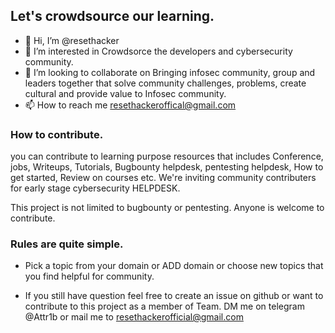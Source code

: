 ## Let's crowdsource our learning.

- 👋 Hi, I’m @resethacker
- 👀 I’m interested in Crowdsorce the developers and cybersecurity community.
- 💞️ I’m looking to collaborate on Bringing infosec community, group and leaders together that solve community challenges, problems, create cultural and provide value to Infosec community. 
- 📫 How to reach me resethackeroffical@gmail.com

### How to contribute.
you can contribute to learning purpose resources that includes Conference, jobs, Writeups, Tutorials, Bugbounty helpdesk, pentesting helpdesk, How to get started, Review on courses etc.
We're inviting community contributers for early stage cybersecurity HELPDESK.

This project is not limited to bugbounty or pentesting. Anyone is welcome to contribute.

### Rules are quite simple. 

- Pick a topic from your domain or ADD domain or choose new topics that you find helpful for community. 

- If you still have question feel free to create an issue on github or want to contribute to this project as a member of Team. DM me on telegram @Attr1b or mail me to resethackerofficial@gmail.com

<!---
resethacker/resethacker is a ✨ special ✨ repository because its `README.md` (this file) appears on your GitHub profile.
You can click the Preview link to take a look at your changes.
--->
